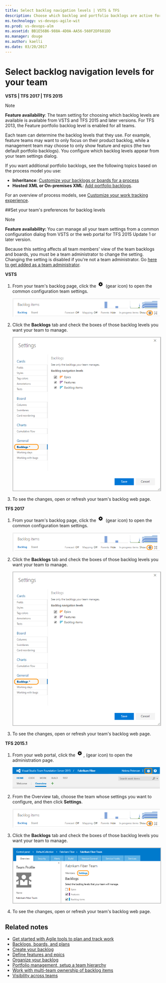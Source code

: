 ```yaml
---
title: Select backlog navigation levels | VSTS & TFS  
description: Choose which backlog and portfolio backlogs are active for your team in Visual Studio Team Services (VSTS) or Team Foundation Server  
ms.technology: vs-devops-agile-wit
ms.prod: vs-devops-alm
ms.assetid: BB1E56B6-988A-4D0A-AA56-560F2DF681DD  
ms.manager: douge
ms.author: kaelli
ms.date: 03/20/2017
---
```


# Select backlog navigation levels for your team

**VSTS | TFS 2017 | TFS 2015**

>[!NOTE]  
>**Feature availability**: The team setting for choosing which backlog levels are available is available from VSTS and TFS 2015 and later versions. For TFS 2013, the Feature portfolio backlog level is enabled for all teams.  

Each team can determine the backlog levels that they use. For example, feature teams may want to only focus on their product backlog, while a management team may choose to only show feature and epics (the two default portfolio backlogs). You configure which backlog levels appear from your team settings dialog. 

If you want additional portfolio backlogs, see the following topics based on the process model you use: 
- **Inheritance**: [Customize your backlogs or boards for a process](../process/customize-process-backlogs-boards.md)  
- **Hosted XML or On-premises XML**: [Add portfolio backlogs](add-portfolio-backlogs.md).  

For an overview of process models, see [Customize your work tracking experience](customize-work.md).




<a id="activate-backlogs"></a>


##Set your team's preferences for backlog levels

>[!NOTE]  
><b>Feature availability: </b>You can manage all your team settings from a common configuration dialog from VSTS or the web portal for TFS 2015 Update 1 or later version.  

Because this setting affects all team members' view of the team backlogs and boards, you must be a team administrator to change the setting. Changing the setting is disabled if you're not a team administrator. Go [here to get added as a team administrator](../scale/add-team-administrator.md).
 	

**VSTS** 

1. From your team's backlog page, click the ![gear icon](../_img/icons/team-settings-gear-icon.png) (gear icon) to open the common configuration team settings.

	![Backlog board, open team settings](../backlogs/_img/organize-backlog-open-ccdialog.png) 

2. Click the **Backlogs** tab and check the boxes of those backlog levels you want your team to manage. 

	<img src="_img/select-nav-backlog-levels-config-ts.png" alt="VSTS, web portal, team settings dialog, Backlogs tab" style="border: 2px solid #C3C3C3;" />

3. To see the changes, open or refresh your team's backlog web page. 
 
**TFS 2017** 

1. From your team's backlog page, click the ![gear icon](../_img/icons/team-settings-gear-icon.png) (gear icon) to open the common configuration team settings. 

	![Backlog board, open team settings](../backlogs/_img/organize-backlog-open-ccdialog.png)  

2. Click the **Backlogs** tab and check the boxes of those backlog levels you want your team to manage. 

	<img src="_img/select-nav-backlog-levels-config-tfs-2017.png" alt="TFS 2017, web portal, team settings dialog, Working with bugs tab" style="border: 2px solid #C3C3C3;" />

3. To see the changes, open or refresh your team's backlog web page. 



**TFS 2015.1** 
1. From your web portal, click the ![gear icon](../_img/icons/team-settings-gear-icon.png), (gear icon) to open the administration page. 

	![Gear icon provides access to admin pages](../_img/icons/ALM_OpenAdminContext.png)  

2. From the Overview tab, choose the team whose settings you want to configure, and then click **Settings**. 

	![Backlog board, open team settings](../backlogs/_img/organize-backlog-open-ccdialog.png)  

3. Click the **Backlogs** tab and check the boxes of those backlog levels you want your team to manage. 

	<img src="../backlogs/_img/ALM_OB_BacklogSettings.png" alt="TFS 2015.1 or later, web portal, team settings dialog, Backlogs tab" style="border: 2px solid #C3C3C3;" /> 

4. To see the changes, open or refresh your team's backlog web page. 
 

## Related notes

- [Get started with Agile tools to plan and track work](../overview.md)
- [Backlogs, boards, and plans](../backlogs-boards-plans.md)
- [Create your backlog](../backlogs/create-your-backlog.md)  
- [Define features and epics](../backlogs/define-features-epics.md)
- [Organize your backlog](../backlogs/organize-backlog.md)   
- [Portfolio management, setup a team hierarchy](../scale/portfolio-management.md)  
- [Work with multi-team ownership of backlog items](../backlogs/work-multi-team-ownership-backlogs.md)
- [Visibility across teams](../scale/visibility-across-teams.md)  

